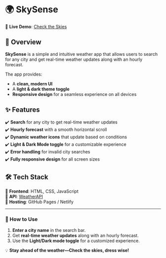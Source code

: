 # 🌍 SkySense  

🚀 **Live Demo**: [Check the Skies](https://checktheskies.netlify.app/)  

## 📌 Overview  
**SkySense** is a simple and intuitive weather app that allows users to search for any city and get real-time weather updates along with an hourly forecast.  

The app provides:  
- A **clean, modern UI**  
- A **light & dark theme toggle**  
- **Responsive design** for a seamless experience on all devices  

## ✨ Features  
✔️ **Search** for any city to get real-time weather updates  
✔️ **Hourly forecast** with a smooth horizontal scroll  
✔️ **Dynamic weather icons** that update based on conditions  
✔️ **Light & Dark Mode toggle** for a customizable experience  
✔️ **Error handling** for invalid city searches  
✔️ **Fully responsive design** for all screen sizes  

## 🛠️ Tech Stack  
🔹 **Frontend**: HTML, CSS, JavaScript  
🔹 **API**: [WeatherAPI](https://www.weatherapi.com/)  
🔹 **Hosting**: GitHub Pages / Netlify  

---  

### 📖 How to Use  
1. **Enter a city name** in the search bar.  
2. Get **real-time weather updates** along with an hourly forecast.  
3. Use the **Light/Dark mode toggle** for a customized experience.  

💡 **Stay ahead of the weather—Check the skies, dress wise!**  
